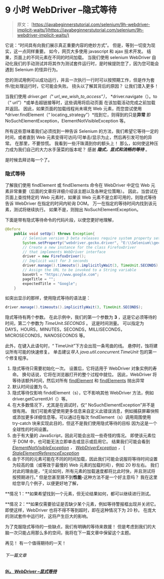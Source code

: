 # 9 小时 WebDriver –隐式等待

> 原文： [https://javabeginnerstutorial.com/selenium/9h-webdriver-implicit-waits/](https://javabeginnerstutorial.com/selenium/9h-webdriver-implicit-waits/)

它说：“时间具有向我们展示真正重要内容的绝妙方式”。 但是，等到一切变为现实，这一点同样重要。 如今，网页大多使用 javascript 和 ajax 技术开发。 结果，页面上的不同元素在不同的时间加载。 当我们使用 selenium WebDriver 自动化我们的手动测试并将其作为测试套件运行时，是时候提防您了，因为您可能会遇到 Selenium 的怪异行为。

您的测试用例可以成功运行，并且一次执行一行时可以按预期工作，但是作为套件/批处理运行时，它可能会失败。 挠头以了解其背后的原因？ 让我们潜入更多！

当我们使用 *driver.get（“ url_we_wish_to_access”）*， *driver.navigate（）。to（“ url”）*或单击超链接等时，这些调用将启动页面 在该加载活动完成之前加载并返回。 因此，如果页面的加载线程尚未填充 Web 元素，而您尝试使用 *driver.findElement（“ locating_strategy”）*找到它，则得到的只是**异常** 即 NoSuchElementException，ElementNotVisibleException 等。

所有这些意味着我们必须找到一种告诉 Selenium 的方法，我们希望它等待一定的时间，或者直到 Web 元素变得可访问/可单击/显示为止，然后再引发可怕的异常。 在那里，不要惊慌。 我看到一些汗珠滴到你的额头上！ 那么，如何使这种压力成为我们自己的大力水手菠菜的版本呢？ 感谢 ***隐式，显式和流畅的等待*** 。

是时候去拜访每一个了。

### 隐式等待

了解我们使用 findElement 或 findElements 命令在 WebDriver 中定位 Web 元素非常重要（后面的文章将详细介绍该主题以及各种定位策略）。 因此，当尝试在页面上查找特定的 Web 元素时，如果该 Web 元素不是立即可用的，则隐式等待告诉 WebDriver 在指定的时间内轮询 DOM。 万一在指定的等待时间内找到该元素，测试将继续执行。 如果不是，则抛出 NoSuchElementException。

下面是带有隐式等待命令的代码片段，以使您更好地理解，

```java
@Before
	public void setUp() throws Exception{
		// Selenium version 3 beta releases require system property set up
		System.setProperty("webdriver.gecko.driver", "E:\\Selenium\\geckodriver-v0.10.0-win64\\geckodriver.exe");
		// Create a new instance for the class FirefoxDriver
		// that implements WebDriver interface
		driver = new FirefoxDriver();
		// Implicit wait for 3 seconds
		driver.manage().timeouts().implicitlyWait(3, TimeUnit.SECONDS);
		// Assign the URL to be invoked to a String variable
		baseUrl = "https://www.google.com";
		pageTitle = "";
		expectedTitle = "Google";
	} 
```

如突出显示的那样，使用隐式等待的语法是：

```java
driver.manage().timeouts().implicitlyWait(3, TimeUnit.SECONDS);
```

隐式等待有两个参数。 在此示例中，我们的第一个参数为 **3** ，这是它必须等待的时间，第二个参数为 *TimeUnit.SECONDS* 。 这是时间测量。 可以指定为 DAYS，HOURS，MINUTES，SECONDS，MILLISECONDS，MICROSECONDS，NANOSECONDS 等。

此外，在键入此语句时，“ TimeUnit”下方会出现一条弯曲的线。 悬停时，蚀将建议所有可能的快速修复。 单击建议*导入 java.util.concurrent.TimeUnit* 包的第一个修复程序。

1.  隐式等待只需要初始化一次。 设置后，它将适用于 WebDriver 对象实例的寿命。 换句话说，它将在浏览器打开的整个过程中就位。 因此，WebDriver 将等待该额外时间，然后对所有 [findElement](https://selenium.googlecode.com/svn/trunk/docs/api/java/org/openqa/selenium/WebDriver.html#findElement(org.openqa.selenium.By)) 和 [findElements](https://selenium.googlecode.com/svn/trunk/docs/api/java/org/openqa/selenium/WebDriver.html#findElements(org.openqa.selenium.By)) 抛出异常
2.  默认时间设置为 0。
3.  隐式等待仅影响 finddElement（s），它不影响其他 WebDriver 方法，例如 driver.getCurrentUrl（）等。
4.  在大多数情况下，尤其是在调试时，仅“ NoSuchElementException”并不是很有用。 我们可能希望使用更多信息来自定义此错误消息，例如捕获屏幕快照或添加更多详细信息等。可以通过在每次 findElement（s）调用周围使用 try-catch 块来实现此目的，但这不是我们使用隐式等待的目标 因为这是一个全球性的时间设置。
5.  由于有大量的 JavaScript，因此可能会出现一些奇怪的情况。 即使该元素位于 DOM 中，也可能无法立即单击或显示或启用它。 结果我们可能会看到 [*ElementNotVisibleException*](https://selenium.googlecode.com/svn/trunk/docs/api/java/org/openqa/selenium/ElementNotVisibleException.html) *，* [*WebDriverException*](https://selenium.googlecode.com/svn/trunk/docs/api/java/org/openqa/selenium/WebDriverException.html) *，* [[ *StaleElementReferenceException*](https://selenium.googlecode.com/svn/trunk/docs/api/java/org/openqa/selenium/StaleElementReferenceException.html)
6.  由于不同的元素可能在不同的时间加载，因此我们可能会说服将等待时间设置为较高的值（或等效于最慢的 Web 元素的加载时间），例如 20 秒左右。 我们对此的理由是，“无论如何，所有元素的加载速度都将比此时快，并且测试将按预期进行。” 但是您甚至猜不到**性能**-这种方法不是一个好主意吗？ 我在这里给您举几个例子，以便更好地了解，

**情况 1：**如果希望找到一个元素，但无论结果如何，都可以继续进行测试。

**情况 2：**如果仅需要验证是否缺少某个元素，例如等待警报框出现并关闭它。 即使这样，WebDriver 也将不得不等到超时，即在这种情况下为 20 秒。 在庞大的测试套件中运行时，这将产生巨大的影响。

为了克服隐式等待的一些缺点，我们有明确的等待来救援！ 但是考虑到我们的大脑一次只能占用那么多的空间，我将在下一篇文章中保留这个主题。

再见！ 有一个值得期待的一天！

###### 下一篇文章

##### [9i。 WebDriver –显式等待](https://javabeginnerstutorial.com/selenium/9i-webdriver-explicit-waits/ "9i. WebDriver – Explicit Waits")